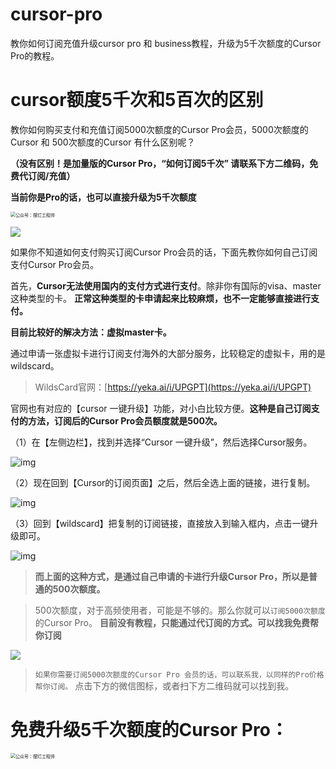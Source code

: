 # cursor-pro
教你如何订阅充值升级cursor pro 和 business教程，升级为5千次额度的Cursor Pro的教程。

# cursor额度5千次和5百次的区别
教你如何购买支付和充值订阅5000次额度的Cursor Pro会员，5000次额度的Cursor 和 500次额度的Cursor 有什么区别呢？

**（没有区别！是加量版的Cursor Pro，“如何订阅5千次” 请联系下方二维码，免费代订阅/充值）**

**当前你是Pro的话，也可以直接升级为5千次额度**

<img src="https://upchatgpt.cn/img/qrcode-gzh.png" alt="公众号：摆烂工程师" style="zoom:50%;" />

![](https://pic1.zhimg.com/80/v2-914e5eed4178b9c1a8fa40f4f12b5505_720w.jpeg)

如果你不知道如何支付购买订阅Cursor Pro会员的话，下面先教你如何自己订阅支付Cursor Pro会员。

<!--more-->

首先，**Cursor无法使用国内的支付方式进行支付**。除非你有国际的visa、master这种类型的卡。 **正常这种类型的卡申请起来比较麻烦，也不一定能够直接进行支付。**

**目前比较好的解决方法：虚拟master卡。**

通过申请一张虚拟卡进行订阅支付海外的大部分服务，比较稳定的虚拟卡，用的是wildscard。

> WildsCard官网：[https://yeka.ai/i/UPGPT](https://yeka.ai/i/UPGPT)

官网也有对应的【cursor 一键升级】功能，对小白比较方便。**这种是自己订阅支付的方法，订阅后的Cursor Pro会员额度就是500次。**

（1）在【左侧边栏】，找到并选择“Cursor 一键升级”，然后选择Cursor服务。

![img](https://pic4.zhimg.com/v2-ac297aeea86d7362b69de7bd9c493ab3_1440w.jpg)

（2）现在回到【Cursor的订阅页面】之后，然后全选上面的链接，进行复制。

![img](https://pic2.zhimg.com/v2-836d9bde341a3bbed7ae7b77ed73e7b5_1440w.jpg)

（3）回到【wildscard】把复制的订阅链接，直接放入到输入框内，点击一键升级即可。

![img](https://pic4.zhimg.com/v2-7f5f0405cadc6004e59991bac210e3f1_1440w.jpg)

> **而上面的这种方式，是通过自己申请的卡进行升级Cursor Pro，所以是普通的500次额度。**

> 500次额度，对于高频使用者，可能是不够的。那么你就可以`订阅5000次额度`的Cursor Pro。 **目前没有教程，只能通过代订阅的方式。可以找我免费帮你订阅**


![](https://pic1.zhimg.com/80/v2-914e5eed4178b9c1a8fa40f4f12b5505_720w.jpeg)


> `如果你需要订阅5000次额度的Cursor Pro 会员的话，可以联系我，以同样的Pro价格帮你订阅。` 点击下方的微信图标，或者扫下方二维码就可以找到我。

# 免费升级5千次额度的Cursor Pro：

<img src="https://upchatgpt.cn/img/qrcode-gzh.png" alt="公众号：摆烂工程师" style="zoom:50%;" />
